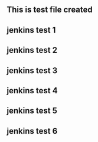 ## This is test file created ## 
## jenkins test 1
## jenkins test 2
## jenkins test 3 
## jenkins test 4 
## jenkins test 5
## jenkins test 6
